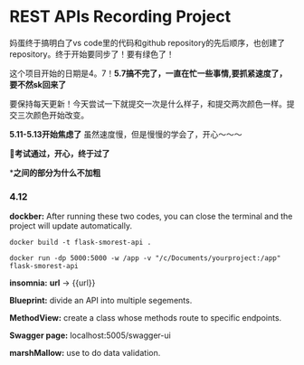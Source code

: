 # REST APIs Recording Project


妈蛋终于搞明白了vs code里的代码和github repository的先后顺序，也创建了repository。终于开始要同步了！要有绿色了！

这个项目开始的日期是4。7！**5.7搞不完了，一直在忙一些事情,要抓紧速度了，要不然sk回来了**

要保持每天更新！今天尝试一下就提交一次是什么样子，和提交两次颜色一样。提交三次颜色开始改变。

**5.11-5.13开始焦虑了**
虽然速度慢，但是慢慢的学会了，开心～～～

**🍐考试通过，开心，终于过了**

***之间的部分为什么不加粗**




### 4.12

 **dockber:** After running these two codes, you can close the terminal and the project will update automatically.
```
docker build -t flask-smorest-api . 
```
 ```
 docker run -dp 5000:5000 -w /app -v "/c/Documents/yourproject:/app" flask-smorest-api
 ```


        
        
         

**insomnia:**  **url** -> {{url}} 

**Blueprint:** divide an API into multiple segements.

**MethodView:** create a class whose methods route to specific endpoints.

**Swagger page:** localhost:5005/swagger-ui

**marshMallow:** use to do data validation.
